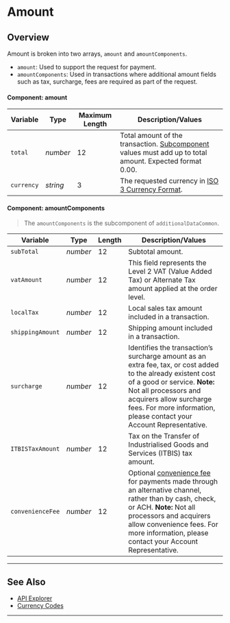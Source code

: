 # Amount

## Overview

Amount is broken into two arrays, `amount` and `amountComponents`.

- `amount`: Used to support the request for payment.
- `amountComponents`: Used in transactions where additional amount fields such as tax, surcharge, fees are required as part of the request.

#### Component: amount

|Variable    |  Type| Maximum Length | Description/Values|
|---------|----------|----------------|---------|
| `total` | *number* | 12 | Total amount of the transaction. [Subcomponent](#component-amountComponents) values must add up to total amount. Expected format 0.00. |
| `currency` | *string* | 3 | The requested currency in [ISO 3 Currency Format](Currency-Code.md).|

#### Component: amountComponents

<!-- theme:info -->
> The `amountComponents` is the subcomponent of `additionalDataCommon`.

| Variable | Type | Length | Description/Values |
| --------- | --- | ------ | -------------- |
| `subTotal` | *number* | 12 | Subtotal amount. |
| `vatAmount` | *number* | 12 | This field represents the Level 2 VAT (Value Added Tax) or Alternate Tax amount applied at the order level. |
| `localTax` | *number* | 12 | Local sales tax amount included in a transaction. |
| `shippingAmount` | *number* | 12 | Shipping amount included in a transaction. |
| `surcharge` | *number* | 12 | Identifies the transaction’s surcharge amount as an extra fee, tax, or cost added to the already existent cost of a good or service. **Note:** Not all processors and acquirers allow surcharge fees. For more information, please contact your Account Representative. |
| `ITBISTaxAmount` | *number* | 12 | Tax on the Transfer of Industrialised Goods and Services (ITBIS) tax amount. |
| `convenienceFee` | *number* | 12 | Optional [convenience fee](../Guides/Convenience-Fees.md) for payments made through an alternative channel, rather than by cash, check, or ACH. **Note:** Not all processors and acquirers allow convenience fees. For more information, please contact your Account Representative. |

---

## See Also

- [API Explorer](url)
- [Currency Codes](Currency-Code.md)

---